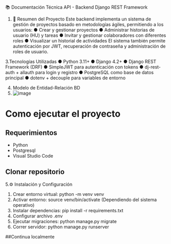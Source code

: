 📚 Documentación Técnica API - Backend Django REST Framework

1. 🧾 Resumen del Proyecto
Este backend implementa un sistema de gestión de proyectos basado en metodologías ágiles, permitiendo a los usuarios:
●	Crear y gestionar proyectos
●	Administrar historias de usuario (HU) y tareas
●	Invitar y gestionar colaboradores con diferentes roles
●	Visualizar un historial de actividades
El sistema también permite autenticación por JWT, recuperación de contraseña y administración de roles de usuario.

3.Tecnologías Utilizadas
●	Python 3.11+
●	Django 4.2+
●	Django REST Framework (DRF)
●	SimpleJWT para autenticación con tokens
●	dj-rest-auth + allauth para login y registro
●	PostgreSQL como base de datos principal
●	dotenv + decouple para variables de entorno

4. Modelo de Entidad-Relación BD
5. ![image](https://github.com/user-attachments/assets/5b99ea71-c27a-4a03-b4bf-e956072b20bc)


# Como ejecutar el proyecto

## Requerimientos

- Python
- Postgresql
- Visual Studio Code

## Clonar repositorio

 5.⚙️ Instalación y Configuración
1.	Crear entorno virtual: python -m venv venv
2.	Activar entorno: source venv/bin/actívate (Dependiendo del sistema operativo)
3.	Instalar dependencias: pip install -r requirements.txt
4.	Configurar archivo .env
5.	Ejecutar migraciones: python manage.py migrate
6.	Correr servidor: python manage.py runserver

##Continua localmente
